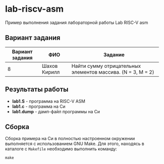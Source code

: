 # lab-riscv-asm

Пример выполнения задания лабораторной работы Lab RISC-V asm

## Вариант задания

Вариант задания | ФИО | Задание
--------------- | -------------| -------------
8 | Шахов Кирилл | Найти сумму отрицательных элементов массива. (N = 3, M = 2)

## Результаты работы

* **lab1.S** - программа на RISC-V ASM
* **lab1.c** - программа на Си
* **lab1.dump** - дамп-файл программы на Си

## Сборка
Сборка примера на Си в полностью настроенном окружении выполняется с использованием GNU Make. Для этого, находясь в каталоге с `Makefile` необходимо выполнить команду:
```
make
```
